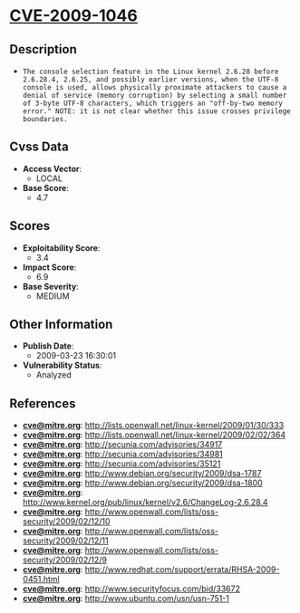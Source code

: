 
# [CVE-2009-1046](http://lists.openwall.net/linux-kernel/2009/01/30/333)

## Description

- `The console selection feature in the Linux kernel 2.6.28 before 2.6.28.4, 2.6.25, and possibly earlier versions, when the UTF-8 console is used, allows physically proximate attackers to cause a denial of service (memory corruption) by selecting a small number of 3-byte UTF-8 characters, which triggers an "off-by-two memory error." NOTE: it is not clear whether this issue crosses privilege boundaries.`

## Cvss Data

- **Access Vector**:
  - LOCAL
- **Base Score**:
  - 4.7

## Scores

- **Exploitability Score**:
  - 3.4
- **Impact Score**:
  - 6.9
- **Base Severity**:
  - MEDIUM

## Other Information

- **Publish Date**:
  - 2009-03-23 16:30:01
- **Vulnerability Status**:
  - Analyzed

## References

- **cve@mitre.org**: http://lists.openwall.net/linux-kernel/2009/01/30/333
- **cve@mitre.org**: http://lists.openwall.net/linux-kernel/2009/02/02/364
- **cve@mitre.org**: http://secunia.com/advisories/34917
- **cve@mitre.org**: http://secunia.com/advisories/34981
- **cve@mitre.org**: http://secunia.com/advisories/35121
- **cve@mitre.org**: http://www.debian.org/security/2009/dsa-1787
- **cve@mitre.org**: http://www.debian.org/security/2009/dsa-1800
- **cve@mitre.org**: http://www.kernel.org/pub/linux/kernel/v2.6/ChangeLog-2.6.28.4
- **cve@mitre.org**: http://www.openwall.com/lists/oss-security/2009/02/12/10
- **cve@mitre.org**: http://www.openwall.com/lists/oss-security/2009/02/12/11
- **cve@mitre.org**: http://www.openwall.com/lists/oss-security/2009/02/12/9
- **cve@mitre.org**: http://www.redhat.com/support/errata/RHSA-2009-0451.html
- **cve@mitre.org**: http://www.securityfocus.com/bid/33672
- **cve@mitre.org**: http://www.ubuntu.com/usn/usn-751-1
